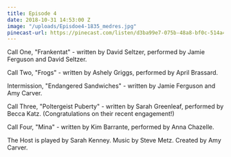 ```yaml
---
title: Episode 4
date: 2018-10-31 14:53:00 Z
image: "/uploads/Episdoe4-1835_medres.jpg"
pinecast-url: https://pinecast.com/listen/d3ba99e7-075b-48a8-bf0c-514a44bcd299.mp3
---
```


Call One, "Frankentat" - written by David Seltzer, performed by Jamie Ferguson and David Seltzer.

Call Two, "Frogs" - written by Ashely Griggs, performed by April Brassard.

Intermission, "Endangered Sandwiches" - written by Jamie Ferguson and Amy Carver.

Call Three, "Poltergeist Puberty" - written by Sarah Greenleaf, performed by Becca Katz. (Congratulations on their recent engagement!)

Call Four, "Mina" - written by Kim Barrante, performed by Anna Chazelle.

The Host is played by Sarah Kenney.
Music by Steve Metz.
Created by Amy Carver.